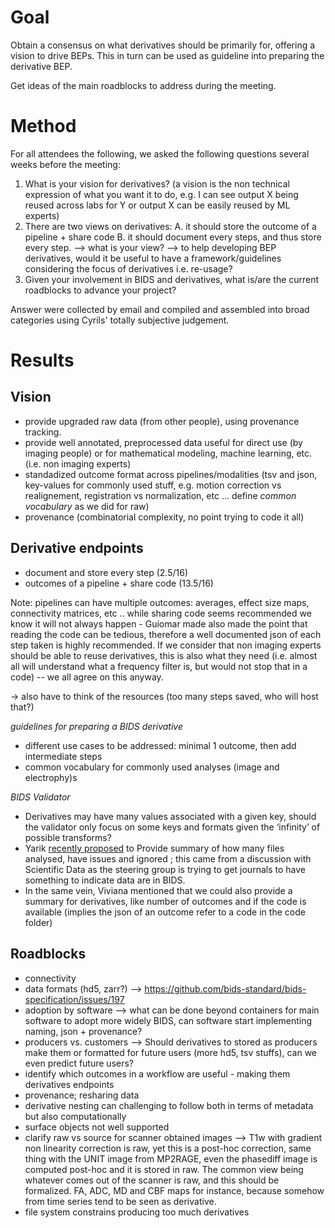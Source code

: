 # Goal

Obtain a consensus on what derivatives should be primarily for, offering a vision to drive BEPs. This in turn can be used as guideline into preparing the derivative BEP.  
  
Get ideas of the main roadblocks to address during the meeting.

# Method

For all attendees the following, we asked the following questions several weeks before the meeting:  
1. What is your vision for derivatives? (a vision is the non technical expression of what you want it to do, e.g. I can see output X being reused across labs for Y or output X can be easily reused by ML experts)  
2. There are two views on derivatives: A. it should store the outcome of a pipeline + share code B. it should document every steps, and thus store every step. --> what is your view? --> to help developing BEP derivatives, would it be useful to have a framework/guidelines considering the focus of derivatives i.e. re-usage?
3. Given your involvement in BIDS and derivatives, what is/are the current roadblocks to advance your project?
  
Answer were collected by email and compiled and assembled into broad categories using Cyrils' totally subjective judgement. 

# Results

## Vision
- provide upgraded raw data (from other people), using provenance tracking.
- provide well annotated, preprocessed data useful for direct use (by imaging people) or for mathematical modeling, machine learning, etc. (i.e. non imaging experts)
- standadized outcome format across pipelines/modalities (tsv and json, key-values for commonly used stuff, e.g. motion correction vs realignement, registration vs normalization, etc ... define *common vocabulary* as we did for raw)
- provenance (combinatorial complexity, no point trying to code it all)

## Derivative endpoints
- document and store every step (2.5/16)
- outcomes of a pipeline + share code (13.5/16)

Note: pipelines can have multiple outcomes: averages, effect size maps, connectivity matrices, etc ..  while sharing code seems recommended we know it will not always happen - Guiomar made also made the point that reading the code can be tedious, therefore a well documented json of each step taken is highly recommended. If we consider that non imaging experts should be able to reuse derivatives, this is also what they need (i.e. almost all will understand what a frequency filter is, but would not stop that in a code) -- we all agree on this anyway.

-> also have to think of the resources (too many steps saved, who will host that?)

*guidelines for preparing a BIDS derivative*
- different use cases to be addressed: minimal 1 outcome, then add intermediate steps
- common vocabulary for commonly used analyses (image and electrophy)s
   
*BIDS Validator*
- Derivatives may have many values associated with a given key, should the validator only focus on some keys and formats given the ‘infinity’ of possible transforms?
- Yarik [recently proposed](https://github.com/bids-standard/bids-validator/issues/1676#issuecomment-1563185929) to Provide summary of how many files analysed, have issues and ignored ; this came from a discussion with Scientific Data as the steering group is trying to get journals to have something to indicate data are in BIDS.
- In the same vein, Viviana mentioned that we could also provide a summary for derivatives, like number of outcomes and if the code is available (implies the json of an outcome refer to a code in the code folder)


## Roadblocks
- connectivity
- data formats (hd5, zarr?) --> https://github.com/bids-standard/bids-specification/issues/197
- adoption by software --> what can be done beyond containers for main software to adopt more widely BIDS, can software start implementing naming, json + provenance?
- producers vs. customers --> Should derivatives to stored as producers make them or formatted for future users (more hd5, tsv stuffs), can we even predict future users?
- identify which outcomes in a workflow are useful - making them derivatives endpoints
- provenance; resharing data
- derivative nesting can challenging to follow both in terms of metadata but also computationally
- surface objects not well supported
- clarify raw vs source for scanner obtained images --> T1w with gradient non linearity correction is raw, yet this is a post-hoc correction, same thing with the UNIT image from MP2RAGE, even the phasediff image is computed post-hoc and it is stored in raw. The common view being whatever comes out of the scanner is raw, and this should be formalized. FA, ADC, MD and CBF maps for instance, because somehow from time series tend to be seen as derivative.
- file system constrains producing too much derivatives


